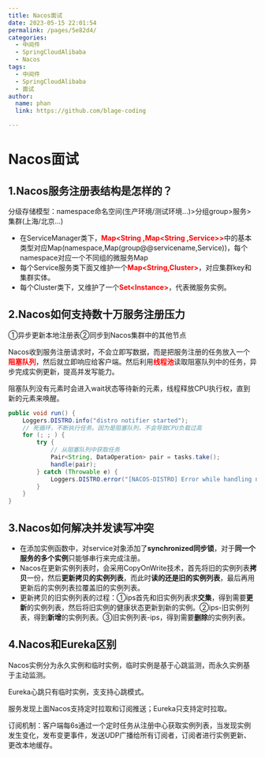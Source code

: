 ```yaml
---
title: Nacos面试
date: 2023-05-15 22:01:54
permalink: /pages/5e82d4/
categories: 
  - 中间件
  - SpringCloudAlibaba
  - Nacos
tags: 
  - 中间件
  - SpringCloudAlibaba
  - 面试
author: 
  name: phan
  link: https://github.com/blage-coding

---
```

# Nacos面试

## 1.Nacos服务注册表结构是怎样的？

分级存储模型：namespace命名空间(生产环境/测试环境...)>分组group>服务>集群(上海/北京...)

- 在ServiceManager类下，<font color="red">**Map<String ,Map<String ,Service>>**</font>中的基本类型对应Map(namespace,Map(group@@servicename,Service))，每个namespace对应一个不同组的微服务Map
- 每个Service服务类下面又维护一个<font color="red">**Map<String,Cluster>**</font>，对应集群key和集群实体。
- 每个Cluster类下，又维护了一个<font color="red">**Set<Instance\>**</font>，代表微服务实例。

## 2.Nacos如何支持数十万服务注册压力

①异步更新本地注册表②同步到Nacos集群中的其他节点

Nacos收到服务注册请求时，不会立即写数据，而是把服务注册的任务放入一个<font color="red">**阻塞队列**</font>，然后就立即响应给客户端。然后利用<font color="red">**线程池**</font>读取阻塞队列中的任务，异步完成实例更新，提高并发写能力。

阻塞队列没有元素时会进入wait状态等待新的元素，线程释放CPU执行权，直到新的元素来唤醒。

```java
public void run() {
    Loggers.DISTRO.info("distro notifier started");
	// 死循环，不断执行任务。因为是阻塞队列，不会导致CPU负载过高
    for (; ; ) {
        try {
            // 从阻塞队列中获取任务
            Pair<String, DataOperation> pair = tasks.take();
            handle(pair);
        } catch (Throwable e) {
            Loggers.DISTRO.error("[NACOS-DISTRO] Error while handling notifying task", e);
        }
    }
}
```

## 3.Nacos如何解决并发读写冲突

- 在添加实例函数中，对service对象添加了**synchronized同步锁**，对于**同一个服务的多个实例**只能够串行来完成注册。
- Nacos在更新实例列表时，会采用CopyOnWrite技术，首先将旧的实例列表**拷贝**一份，然后**更新拷贝的实例列表**，而此时**读的还是旧的实例列表**，最后再用更新后的实例列表拉覆盖旧的实例列表。
- 更新拷贝的旧实例列表的过程：①ips首先和旧实例列表求**交集**，得到需要**更新**的实例列表，然后将旧实例的健康状态更新到新的实例。②ips-旧实例列表，得到**新增**的实例列表。③旧实例列表-ips，得到需要**删除**的实例列表。

## 4.Nacos和Eureka区别

Nacos实例分为永久实例和临时实例，临时实例是基于心跳监测，而永久实例基于主动监测。

Eureka心跳只有临时实例，支支持心跳模式。

服务发现上面Nacos支持定时拉取和订阅推送；Eureka只支持定时拉取。

订阅机制：客户端每6s通过一个定时任务从注册中心获取实例列表，当发现实例发生变化，发布变更事件，发送UDP广播给所有订阅者，订阅者进行实例更新、更改本地缓存。

# 